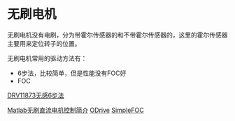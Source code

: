 
# 无刷电机

无刷电机没有电刷，分为带霍尔传感器的和不带霍尔传感器的，这里的霍尔传感器主要用来定位转子的位置。

无刷电机常用的驱动方法有：

* 6步法，比较简单，但是性能没有FOC好
* FOC


[DRV11873无感6步法](https://www.ti.com/product/DRV11873)

[Matlab无刷直流电机控制简介](https://ww2.mathworks.cn/campaigns/offers/brushless-dc-motors-introduction.html)
[ODrive](https://odriverobotics.com/)
[SimpleFOC](https://github.com/simplefoc)
